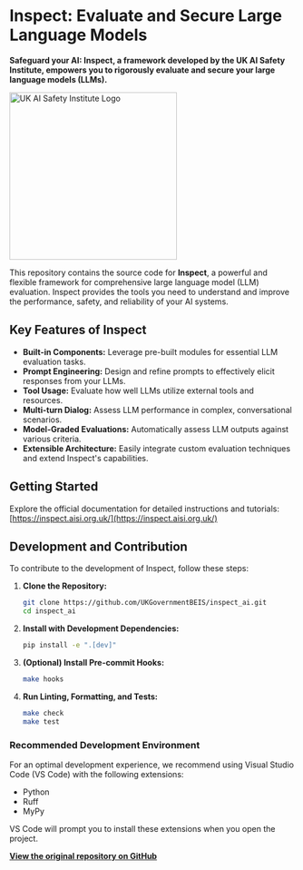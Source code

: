 # Inspect: Evaluate and Secure Large Language Models

**Safeguard your AI: Inspect, a framework developed by the UK AI Safety Institute, empowers you to rigorously evaluate and secure your large language models (LLMs).**

[<img width="295" src="https://inspect.aisi.org.uk/images/aisi-logo.svg" alt="UK AI Safety Institute Logo" />](https://aisi.gov.uk/)

This repository contains the source code for **Inspect**, a powerful and flexible framework for comprehensive large language model (LLM) evaluation.  Inspect provides the tools you need to understand and improve the performance, safety, and reliability of your AI systems.

## Key Features of Inspect

*   **Built-in Components:** Leverage pre-built modules for essential LLM evaluation tasks.
*   **Prompt Engineering:** Design and refine prompts to effectively elicit responses from your LLMs.
*   **Tool Usage:**  Evaluate how well LLMs utilize external tools and resources.
*   **Multi-turn Dialog:**  Assess LLM performance in complex, conversational scenarios.
*   **Model-Graded Evaluations:**  Automatically assess LLM outputs against various criteria.
*   **Extensible Architecture:** Easily integrate custom evaluation techniques and extend Inspect's capabilities.

## Getting Started

Explore the official documentation for detailed instructions and tutorials: [https://inspect.aisi.org.uk/](https://inspect.aisi.org.uk/)

## Development and Contribution

To contribute to the development of Inspect, follow these steps:

1.  **Clone the Repository:**
    ```bash
    git clone https://github.com/UKGovernmentBEIS/inspect_ai.git
    cd inspect_ai
    ```
2.  **Install with Development Dependencies:**
    ```bash
    pip install -e ".[dev]"
    ```
3.  **(Optional) Install Pre-commit Hooks:**
    ```bash
    make hooks
    ```
4.  **Run Linting, Formatting, and Tests:**
    ```bash
    make check
    make test
    ```

### Recommended Development Environment

For an optimal development experience, we recommend using Visual Studio Code (VS Code) with the following extensions:

*   Python
*   Ruff
*   MyPy

VS Code will prompt you to install these extensions when you open the project.

**[View the original repository on GitHub](https://github.com/UKGovernmentBEIS/inspect_ai)**